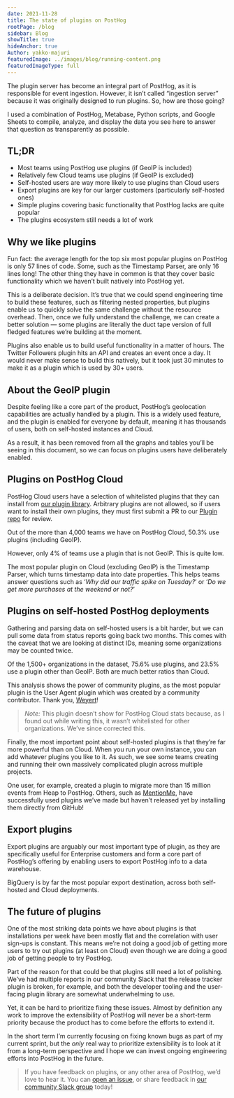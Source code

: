 ```yaml
---
date: 2021-11-28
title: The state of plugins on PostHog
rootPage: /blog
sidebar: Blog
showTitle: true
hideAnchor: true
Author: yakko-majuri
featuredImage: ../images/blog/running-content.png
featuredImageType: full
---
```


The plugin server has become an integral part of PostHog, as it is responsible for event ingestion. However, it isn’t called “ingestion server” because it was originally designed to run plugins. So, how are those going?

I used a combination of PostHog, Metabase, Python scripts, and Google Sheets to compile, analyze, and display the data you see here to answer that question as transparently as possible. 

## TL;DR

- Most teams using PostHog use plugins (if GeoIP is included)
- Relatively few Cloud teams use plugins (if GeoIP is excluded)
- Self-hosted users are way more likely to use plugins than Cloud users
- Export plugins are key for our larger customers (particularly self-hosted ones)
- Simple plugins covering basic functionality that PostHog lacks are quite popular
- The plugins ecosystem still needs a lot of work 

## Why we like plugins

Fun fact: the average length for the top six most popular plugins on PostHog is only 57 lines of code. Some, such as the Timestamp Parser, are only 16 lines long! The other thing they have in common is that they cover basic functionality which we haven’t built natively into PostHog yet. 

This is a deliberate decision. It’s true that we could spend engineering time to build these features, such as filtering nested properties, but plugins enable us to quickly solve the same challenge without the resource overhead. Then, once we fully understand the challenge, we can create a better solution — some plugins are literally the duct tape version of full fledged features we’re building at the moment. 

Plugins also enable us to build useful functionality in a matter of hours. The Twitter Followers plugin hits an API and creates an event once a day. It would never make sense to build this natively, but it took just 30 minutes to make it as a plugin which is used by 30+ users.

## About the GeoIP plugin

Despite feeling like a core part of the product, PostHog’s geolocation capabilities are actually handled by a plugin. This is a widely used feature, and the plugin is enabled for everyone by default, meaning it has thousands of users, both on self-hosted instances and Cloud. 

As a result, it has been removed from all the graphs and tables you’ll be seeing in this document, so we can focus on plugins users have deliberately enabled.

## Plugins on PostHog Cloud

PostHog Cloud users have a selection of whitelisted plugins that they can install from [our plugin library](https://posthog.com/plugins). Arbitrary plugins are not allowed, so if users want to install their own plugins, they must first submit a PR to our [Plugin repo](https://github.com/PostHog/plugin-repository) for review.

Out of the more than 4,000 teams we have on PostHog Cloud, 50.3% use plugins (including GeoIP).

However, only 4% of teams use a plugin that is not GeoIP. This is quite low.

The most popular plugin on Cloud (excluding GeoIP) is the Timestamp Parser, which turns timestamp data into date properties. This helps teams answer questions such as ‘_Why did our traffic spike on Tuesday?_’ or ‘_Do we get more purchases at the weekend or not?_’

## Plugins on self-hosted PostHog deployments

Gathering and parsing data on self-hosted users is a bit harder, but we can pull some data from status reports going back two months. This comes with the caveat that we are looking at distinct IDs, meaning some organizations may be counted twice.


Of the 1,500+ organizations in the dataset, 75.6% use plugins, and 23.5% use a plugin other than GeoIP. Both are much better ratios than Cloud. 

This analysis shows the power of community plugins, as the most popular plugin is the User Agent plugin which was created by a community contributor. Thank you, [Weyert](https://github.com/weyert)! 

> *Note:* This plugin doesn’t show for PostHog Cloud stats because, as I found out while writing this, it wasn’t whitelisted for other organizations. We’ve since corrected this. 

Finally, the most important point about self-hosted plugins is that they’re far more powerful than on Cloud. When you run your own instance, you can add whatever plugins you like to it. As such, we see some teams creating and running their own massively complicated plugin across multiple projects. 

One user, for example, created a plugin to migrate more than 15 million events from Heap to PostHog. Others, such as [MentionMe](https://posthog.com/customers/mention-me), have successfully used plugins we’ve made but haven’t released yet by installing them directly from GitHub!

## Export plugins

Export plugins are arguably our most important type of plugin, as they are specifically useful for Enterprise customers and form a core part of PostHog’s offering by enabling users to export PostHog info to a data warehouse.

BigQuery is by far the most popular export destination, across both self-hosted and Cloud deployments.  

## The future of plugins

One of the most striking data points we have about plugins is that installations per week have been mostly flat and the correlation with user sign-ups is constant. This means we’re not doing a good job of getting more users to try out plugins (at least on Cloud) even though we are doing a good job of getting people to try PostHog. 

Part of the reason for that could be that plugins still need a lot of polishing. We’ve had multiple reports in our community Slack that the release tracker plugin is broken, for example, and both the developer tooling and the user-facing plugin library are somewhat underwhelming to use. 

Yet, it can be hard to prioritize fixing these issues. Almost by definition any work to improve the extensibility of PostHog will never be a short-term priority because the product has to come before the efforts to extend it. 

In the short term I’m currently focusing on fixing known bugs as part of my current sprint, but the _only_ real way to prioritize extensibility is to look at it from a long-term perspective and I hope we can invest ongoing engineering efforts into PostHog in the future.

> If you have feedback on plugins, or any other area of PostHog, we’d love to hear it. You can [open an issue](https://github.com/PostHog/posthog), or share feedback in [our community Slack group](https://posthog.com/slack) today!
